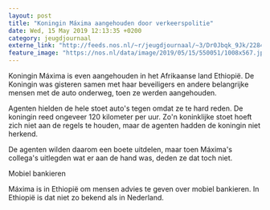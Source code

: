 ```yaml
---
layout: post
title: "Koningin Máxima aangehouden door verkeerspolitie"
date: Wed, 15 May 2019 12:13:35 +0200
category: jeugdjournaal
externe_link: "http://feeds.nos.nl/~r/jeugdjournaal/~3/Dr0Jbqk_9Jk/2284736"
feature_image: "https://nos.nl/data/image/2019/05/15/550051/1008x567.jpg"
---
```


<p>Koningin Máxima is even aangehouden in het Afrikaanse land Ethiopië. De Koningin was gisteren samen met haar beveiligers en andere belangrijke mensen met de auto onderweg, toen ze werden aangehouden.</p>
<p>Agenten hielden de hele stoet auto's tegen omdat ze te hard reden. De koningin reed ongeveer 120 kilometer per uur. Zo'n koninklijke stoet hoeft zich niet aan de regels te houden, maar de agenten hadden de koningin niet herkend. </p>
<p>De agenten wilden daarom een boete uitdelen, maar toen Máxima's collega's uitlegden wat er aan de hand was, deden ze dat toch niet.</p>
<p>Mobiel bankieren</p>
<p>Máxima is in Ethiopië om mensen advies te geven over mobiel bankieren. In Ethiopië is dat niet zo bekend als in Nederland.</p><img src="http://feeds.feedburner.com/~r/jeugdjournaal/~4/Dr0Jbqk_9Jk" height="1" width="1" alt=""/>
